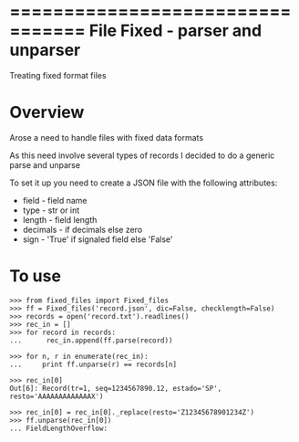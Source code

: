 =================================
 File Fixed - parser and unparser
=================================

Treating fixed format files

Overview
========

Arose a need to handle files with fixed data formats

As this need involve several types of records I decided to do a generic parse and unparse

To set it up you need to create a JSON file with the following attributes:

- field    - field name
- type     - str or int
- length   - field length
- decimals - if decimals else zero
- sign     - 'True' if signaled field else 'False'

To use
======

    >>> from fixed_files import Fixed_files
    >>> ff = Fixed_files('record.json', dic=False, checklength=False)
    >>> records = open('record.txt').readlines()
    >>> rec_in = []
    >>> for record in records:
    ...      rec_in.append(ff.parse(record))
    
    >>> for n, r in enumerate(rec_in):
    ...     print ff.unparse(r) == records[n]
        
    >>> rec_in[0]                                               
    Out[6]: Record(tr=1, seq=1234567890.12, estado='SP', resto='AAAAAAAAAAAAAX')     

    >>> rec_in[0] = rec_in[0]._replace(resto='Z12345678901234Z')
    >>> ff.unparse(rec_in[0])
    ... FieldLengthOverflow:

